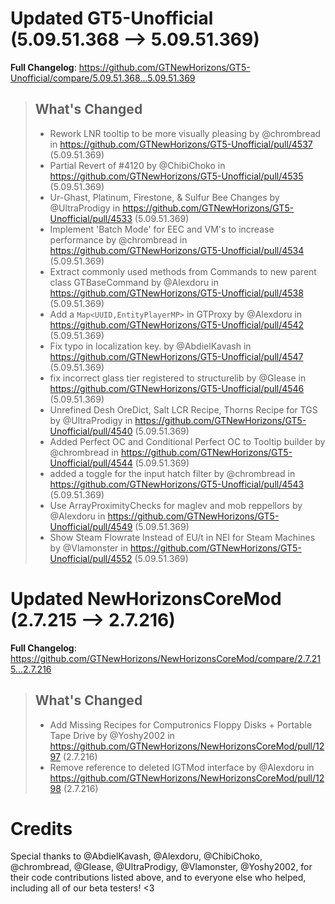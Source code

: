 # Updated GT5-Unofficial (5.09.51.368 -->  5.09.51.369)
**Full Changelog**: https://github.com/GTNewHorizons/GT5-Unofficial/compare/5.09.51.368...5.09.51.369
>## What's Changed
> * Rework LNR tooltip to be more visually pleasing by @chrombread in https://github.com/GTNewHorizons/GT5-Unofficial/pull/4537 (5.09.51.369)
> * Partial Revert of #4120 by @ChibiChoko in https://github.com/GTNewHorizons/GT5-Unofficial/pull/4535 (5.09.51.369)
> * Ur-Ghast, Platinum, Firestone, & Sulfur Bee Changes by @UltraProdigy in https://github.com/GTNewHorizons/GT5-Unofficial/pull/4533 (5.09.51.369)
> * Implement 'Batch Mode' for EEC and VM's to increase performance by @chrombread in https://github.com/GTNewHorizons/GT5-Unofficial/pull/4534 (5.09.51.369)
> * Extract commonly used methods from Commands to new parent class GTBaseCommand by @Alexdoru in https://github.com/GTNewHorizons/GT5-Unofficial/pull/4538 (5.09.51.369)
> * Add a `Map<UUID,EntityPlayerMP>` in GTProxy by @Alexdoru in https://github.com/GTNewHorizons/GT5-Unofficial/pull/4542 (5.09.51.369)
> * Fix typo in localization key. by @AbdielKavash in https://github.com/GTNewHorizons/GT5-Unofficial/pull/4547 (5.09.51.369)
> * fix incorrect glass tier registered to structurelib by @Glease in https://github.com/GTNewHorizons/GT5-Unofficial/pull/4546 (5.09.51.369)
> * Unrefined Desh OreDict, Salt LCR Recipe, Thorns Recipe for TGS by @UltraProdigy in https://github.com/GTNewHorizons/GT5-Unofficial/pull/4540 (5.09.51.369)
> * Added Perfect OC and Conditional Perfect OC to Tooltip builder by @chrombread in https://github.com/GTNewHorizons/GT5-Unofficial/pull/4544 (5.09.51.369)
> * added a toggle for the input hatch filter  by @chrombread in https://github.com/GTNewHorizons/GT5-Unofficial/pull/4543 (5.09.51.369)
> * Use ArrayProximityChecks for maglev and mob reppellors by @Alexdoru in https://github.com/GTNewHorizons/GT5-Unofficial/pull/4549 (5.09.51.369)
> * Show Steam Flowrate Instead of EU/t in NEI for Steam Machines by @Vlamonster in https://github.com/GTNewHorizons/GT5-Unofficial/pull/4552 (5.09.51.369)
>

# Updated NewHorizonsCoreMod (2.7.215 -->  2.7.216)
**Full Changelog**: https://github.com/GTNewHorizons/NewHorizonsCoreMod/compare/2.7.215...2.7.216
>## What's Changed
> * Add Missing Recipes for Computronics Floppy Disks + Portable Tape Drive by @Yoshy2002 in https://github.com/GTNewHorizons/NewHorizonsCoreMod/pull/1297 (2.7.216)
> * Remove reference to deleted IGTMod interface by @Alexdoru in https://github.com/GTNewHorizons/NewHorizonsCoreMod/pull/1298 (2.7.216)
>

# Credits
Special thanks to @AbdielKavash, @Alexdoru, @ChibiChoko, @chrombread, @Glease, @UltraProdigy, @Vlamonster, @Yoshy2002, for their code contributions listed above, and to everyone else who helped, including all of our beta testers! <3